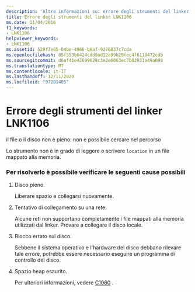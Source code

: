 ```yaml
---
description: 'Altre informazioni su: errore degli strumenti del linker LNK1106'
title: Errore degli strumenti del linker LNK1106
ms.date: 11/04/2016
f1_keywords:
- LNK1106
helpviewer_keywords:
- LNK1106
ms.assetid: 528f7e65-04be-4966-b8af-9276837c7cda
ms.openlocfilehash: 85f353b6424cdd9ad12a99b29fec4f6119472cdb
ms.sourcegitcommit: d6af41e42699628c3e2e6063ec7b03931a49a098
ms.translationtype: MT
ms.contentlocale: it-IT
ms.lasthandoff: 12/11/2020
ms.locfileid: "97281405"
---
```

# <a name="linker-tools-error-lnk1106"></a>Errore degli strumenti del linker LNK1106

il file o il disco non è pieno: non è possibile cercare nel percorso

Lo strumento non è in grado di leggere o scrivere `location` in un file mappato alla memoria.

### <a name="to-fix-by-checking-the-following-possible-causes"></a>Per risolverlo è possibile verificare le seguenti cause possibili

1. Disco pieno.

   Liberare spazio e collegarsi nuovamente.

1. Tentativo di collegamento su una rete.

   Alcune reti non supportano completamente i file mappati alla memoria utilizzati dal linker. Provare a collegare il disco locale.

1. Blocco errato sul disco.

   Sebbene il sistema operativo e l'hardware del disco debbano rilevare tale errore, potrebbe essere necessario eseguire un programma di controllo del disco.

1. Spazio heap esaurito.

   Per ulteriori informazioni, vedere [C1060](../../error-messages/compiler-errors-1/fatal-error-c1060.md) .
